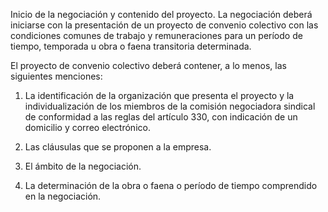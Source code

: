Inicio de la negociación y contenido del proyecto. La negociación deberá iniciarse con la presentación de un proyecto de convenio colectivo con las condiciones comunes de trabajo y remuneraciones para un período de tiempo, temporada u obra o faena transitoria determinada.

El proyecto de convenio colectivo deberá contener, a lo menos, las siguientes menciones:

1. La identificación de la organización que presenta el proyecto y la individualización de los miembros de la comisión negociadora sindical de conformidad a las reglas del artículo 330, con indicación de un domicilio y correo electrónico.

2. Las cláusulas que se proponen a la empresa.

3. El ámbito de la negociación.

4. La determinación de la obra o faena o período de tiempo comprendido en la negociación.